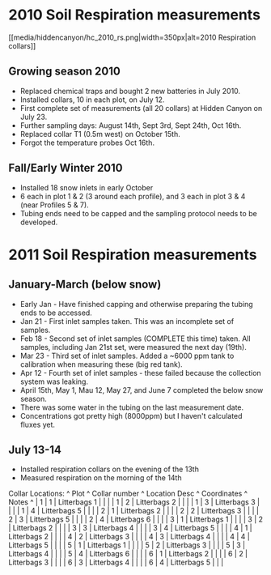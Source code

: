 # 2010 Soil Respiration measurements

[[media/hiddencanyon/hc_2010_rs.png|width=350px|alt=2010 Respiration collars]]

## Growing season 2010

* Replaced chemical traps and bought 2 new batteries in July 2010.
* Installed collars, 10 in each plot, on July 12.
* First complete set of measurements (all 20 collars) at Hidden Canyon on July 23.
* Further sampling days: August 14th, Sept 3rd, Sept 24th, Oct 16th.
* Replaced collar T1 (0.5m west) on October 15th.
* Forgot the temperature probes Oct 16th.

## Fall/Early Winter 2010

* Installed 18 snow inlets in early October
* 6 each in plot 1 & 2 (3 around each profile), and 3 each in plot 3 & 4 (near Profiles 5 & 7).
* Tubing ends need to be capped and the sampling protocol needs to be developed.

# 2011 Soil Respiration measurements

## January-March (below snow)

* Early Jan - Have finished capping and otherwise preparing the tubing ends to be accessed.
* Jan 21 - First inlet samples taken. This was an incomplete set of samples.
* Feb 18 - Second set of inlet samples (COMPLETE this time) taken. All samples, including Jan 21st set, were measured the next day (19th).
* Mar 23 - Third set of inlet samples. Added a ~6000 ppm tank to calibration when measuring these (big red tank).
* Apr 12 - Fourth set of inlet samples - these failed because the collection system was leaking.
* April 15th, May 1, Mau 12, May 27, and June 7 completed the below snow season.
* There was some water in the tubing on the last measurement date.
* Concentrations got pretty high (8000ppm) but I haven't calculated fluxes yet.

## July 13-14

* Installed respiration collars on the evening of the 13th
* Measured respiration on the morning of the 14th

Collar Locations: \^ Plot \^ Collar number \^ Location Desc \^
Coordinates \^ Notes \^ | 1 | 1 | Litterbags 1 | | | | 1 | 2 |
Litterbags 2 | | | | 1 | 3 | Litterbags 3 | | | | 1 | 4 | Litterbags 5 |
| | | 2 | 1 | Litterbags 2 | | | | 2 | 2 | Litterbags 3 | | | | 2 | 3 |
Litterbags 5 | | | | 2 | 4 | Litterbags 6 | | | | 3 | 1 | Litterbags 1 |
| | | 3 | 2 | Litterbags 2 | | | | 3 | 3 | Litterbags 4 | | | | 3 | 4 |
Litterbags 5 | | | | 4 | 1 | Litterbags 2 | | | | 4 | 2 | Litterbags 3 |
| | | 4 | 3 | Litterbags 4 | | | | 4 | 4 | Litterbags 5 | | | | 5 | 1 |
Litterbags 1 | | | | 5 | 2 | Litterbags 3 | | | | 5 | 3 | Litterbags 4 |
| | | 5 | 4 | Litterbags 6 | | | | 6 | 1 | Litterbags 2 | | | | 6 | 2 |
Litterbags 3 | | | | 6 | 3 | Litterbags 4 | | | | 6 | 4 | Litterbags 5 |
| |
